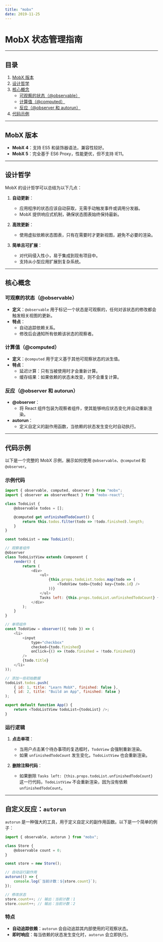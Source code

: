 ```yaml
---
title: "mobx"
date: 2019-11-25
---
```


# MobX 状态管理指南

---

## 目录

1. [MobX 版本](#mobx-版本)
2. [设计哲学](#设计哲学)
3. [核心概念](#核心概念)
   - [可观察的状态（@observable）](#可观察的状态observable)
   - [计算值（@computed）](#计算值computed)
   - [反应（@observer 和 autorun）](#反应observer-和-autorun)
4. [代码示例](#代码示例)

---

## MobX 版本

- **MobX 4**：支持 ES5 和装饰器语法，兼容性较好。
- **MobX 5**：完全基于 ES6 Proxy，性能更优，但不支持 IE11。

---

## 设计哲学

MobX 的设计哲学可以总结为以下几点：

1. **自动更新**：
   - 应用程序的状态应该自动获取，无需手动触发事件或调用分发器。
   - MobX 提供响应式机制，确保状态图表始终保持最新。

2. **高效更新**：
   - 使用虚拟依赖状态图表，只有在需要时才更新视图，避免不必要的渲染。

3. **简单且可扩展**：
   - 对代码侵入性小，易于集成到现有项目中。
   - 支持从小型应用扩展到复杂系统。

---

## 核心概念

### 可观察的状态（@observable）

- **定义**：`@observable` 用于标记一个状态是可观察的，任何对该状态的修改都会触发相关视图的更新。
- **特点**：
  - 自动追踪依赖关系。
  - 修改后会通知所有依赖该状态的观察者。

### 计算值（@computed）

- **定义**：`@computed` 用于定义基于其他可观察状态的派生值。
- **特点**：
  - 延迟计算：只有当被使用时才会重新计算。
  - 缓存结果：如果依赖的状态未改变，则不会重复计算。

### 反应（@observer 和 autorun）

- **@observer**：
  - 将 React 组件包装为观察者组件，使其能够响应状态变化并自动重新渲染。
- **autorun**：
  - 定义自定义的副作用函数，当依赖的状态发生变化时自动执行。

---

## 代码示例

以下是一个完整的 MobX 示例，展示如何使用 `@observable`、`@computed` 和 `@observer`。

### 示例代码

```js
import { observable, computed, observer } from "mobx";
import { observer as observerReact } from "mobx-react";

class TodoList {
    @observable todos = [];

    @computed get unfinishedTodoCount() {
        return this.todos.filter(todo => !todo.finished).length;
    }
}

const todoList = new TodoList();

// 观察者组件
@observer
class TodoListView extends Component {
    render() {
        return (
            <div>
                <ul>
                    {this.props.todoList.todos.map(todo => (
                        <TodoView todo={todo} key={todo.id} />
                    ))}
                </ul>
                Tasks left: {this.props.todoList.unfinishedTodoCount} {/* @1 */}
            </div>
        );
    }
}

// 单项组件
const TodoView = observer(({ todo }) => (
    <li>
        <input
            type="checkbox"
            checked={todo.finished}
            onClick={() => (todo.finished = !todo.finished)}
        />
        {todo.title}
    </li>
));

// 添加一些初始数据
todoList.todos.push(
    { id: 1, title: "Learn MobX", finished: false },
    { id: 2, title: "Build an App", finished: false }
);

export default function App() {
    return <TodoListView todoList={todoList} />;
}
```

### 运行逻辑

1. **点击单项**：
   - 当用户点击某个待办事项的复选框时，`TodoView` 会强制重新渲染。
   - 如果 `unfinishedTodoCount` 发生变化，`TodoListView` 也会重新渲染。

2. **删除注释代码**：
   - 如果删除 `Tasks left: {this.props.todoList.unfinishedTodoCount}` 这一行代码，`TodoListView` 不会重新渲染，因为没有依赖 `unfinishedTodoCount`。

---

## 自定义反应：`autorun`

`autorun` 是一种强大的工具，用于定义自定义的副作用函数。以下是一个简单的例子：

```js
import { observable, autorun } from "mobx";

class Store {
    @observable count = 0;
}

const store = new Store();

// 自动运行副作用
autorun(() => {
    console.log(`当前计数：${store.count}`);
});

// 修改状态
store.count++; // 输出：当前计数：1
store.count++; // 输出：当前计数：2
```

### 特点

- **自动追踪依赖**：`autorun` 会自动追踪其内部使用的可观察状态。
- **即时响应**：每当依赖的状态发生变化时，`autorun` 会立即执行。
